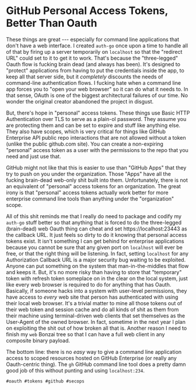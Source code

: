 # GitHub Personal Access Tokens, Better Than Oauth

These things are great --- especially for command line applications that
don't have a web interface. I created `auth-go` once upon a time to
handle all of that by firing up a server temporarily on `localhost` so
that the "redirect URL" could set to it to get it to work. That's
because the "three-legged" Oauth flow is fucking brain dead (and always
has been). It's designed to "protect" applications from having to put
the credentials inside the app, to keep all that server side, but it
*completely* discounts the needs of command-line authentication flows. I
fucking hate when a command line app forces you to "open your web
browser" so it can do what it needs to. In that sense, OAuth is one of
the biggest architectural failures of our time. No wonder the original
creator abandoned the project in disgust.

But, there's hope in "personal" access tokens. These things use Basic
HTTP Authentication over TLS to serve as a plain-ol password. They
assume you are protecting them and can be set to expire and stuff like
anything else. They also have scopes, which is very critical for things
like GitHub Enterprise API public repo interactions that are not allowed
without a token (unlike the public github.com site). You can create a
non-expiring "personal" access token as a user with the permissions to
the repo that you need and just use that.

GitHub might not like that this is easier to use than "GitHub Apps" that
they try to push on you under the organization. Those "Apps" have all
the fucking brain-dead web-only shit built into them. Unfortunately,
there is not an equivalent of "personal" access tokens for an
organization. The great irony is that "personal" access tokens actually
work better for more enterprise command line tools than anything under
the "organization" scope.

All of this shit reminds me that I really do need to package and codify
my `auth-go` stuff better so that anything that is forced to do the
three-legged (brain-dead) web Oauth thing can cheat and set
https://localhost:23443 as the callback URL. It just feels so dirty to
do it knowing that personal access tokens exist. It isn't something I
can get behind for enterprise applications because you cannot be sure
that any given port on `localhost` will ever be free, or that the right
thing will be listening. In fact, setting `localhost` for any
Authorization Callback URL is a major security bug waiting to be
exploited. Anyone can put something on the system that
man-in-the-middles that flow and keeps it. But, it's no more risky than
having to store that "temporary" token with refresh token someplace on
in the clear on the local system, just like every web browser is
required to do for anything that has Oauth. Basically, if someone hacks
into a system with user-level permissions, they have access to *every*
web site that person has authenticated with using their local web
browser. It's a trivial matter to mine all those tokens out of their web
token and session cache and do all kinds of shit as them from their
machine using terminal-driven web clients that set themselves as the
User-Agent of the owned browser. In fact, sometime in the next year I
plan on exploiting the shit out of how broken all that is. Another
reason I need to finish my `web` Bonzai tree so that I can have a full
web client in any composite binary payload.

The bottom line: there is no *easy* way to give a command line
application access to scoped resources hosted on GitHub Enterprise (or
really any Oauth-centric thing). The `gh` GitHub command line tool does
a pretty damn good job of this without punting and using
`localhost:234`.

    #oauth #tokens #github #secops
